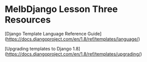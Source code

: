 # MelbDjango Lesson Three Resources

[Django Template Language Reference Guide]
(https://docs.djangoproject.com/en/1.8/ref/templates/language/)

[Upgrading templates to Django 1.8]
(https://docs.djangoproject.com/en/1.8/ref/templates/upgrading/)
